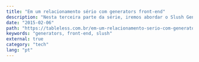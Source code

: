 ```yaml
---
title: "Em um relacionamento sério com generators front-end"
description: "Nesta terceira parte da série, iremos abordar o Slush Generator, que é um Scaffolding Generator baseado em NodeJS e que tem uma forma diferenciada para criação de seus scaffolds."
date: "2015-02-06"
path: "https://tableless.com.br/em-um-relacionamento-serio-com-generators-front-end-parte-3/"
keywords: "generators, front-end, slush"
external: true
category: "tech"
lang: "pt"
---
```

